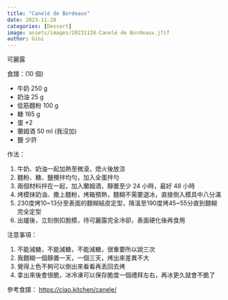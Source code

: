 ```yaml
---
title: "Canelé de Bordeaux"
date: 2023-11-28
categories: [Dessert]
image: assets/images/20231128-Canelé de Bordeaux.jfif
author: Gini
---
```

可麗露

食譜：(10 個)

- 牛奶 250 g
- 奶油 25 g
- 低筋麵粉 100 g
- 糖 165 g
- 蛋 *2
- 蘭姆酒 50 ml (我沒加)
- 鹽 少許

作法：
1. 牛奶、奶油一起加熱至微滾，熄火後放涼
2. 麵粉、糖、鹽攪拌均勻，加入全蛋拌勻
3. 兩個材料拌在一起，加入蘭姆酒，靜置至少 24 小時，最好 48 小時
4. 烤模抹奶油、撒上麵粉，烤箱預熱，麵糊不需要退冰，直接倒入模具中八分滿
5. 230度烤10~13分至表面的麵糊結皮定型，降溫至190度烤45~55分直到麵糊完全定型
6. 出爐後，立刻倒扣脫模，待可麗露完全冷卻，表面硬化後再食用

注意事項：
1. 不能減糖，不能減糖，不能減糖，很重要所以說三次
2. 我麵糊一個靜置一天，一個三天，烤出來差異不大
3. 覺得上色不夠可以倒出來看看再丟回去烤
4. 拿出來後會很脆，冰冷凍可以保存脆度一個禮拜左右，再冰更久就會不脆了

參考食譜：
https://ciao.kitchen/canele/
